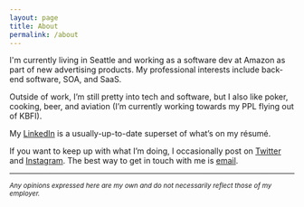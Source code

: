 ```yaml
---
layout: page
title: About
permalink: /about
---
```


I'm currently living in Seattle and working as a software dev at Amazon as part of new advertising products. My professional interests include back-end software, SOA, and SaaS.  

Outside of work, I’m still pretty into tech and software, but I also like poker, cooking, beer, and aviation (I’m currently working towards my PPL flying out of KBFI).  

My [LinkedIn](https://www.linkedin.com/in/kevin-neumann-392a148a) is a usually-up-to-date superset of what’s on my résumé.  

If you want to keep up with what I’m doing, I occasionally post on [Twitter](https://twitter.com/neumee500) and [Instagram](https://instagram.com/neumee500). The best way to get in touch with me is [email](mailto:kevin@kneumann.org).  
  
---

<sup>*Any opinions expressed here are my own and do not necessarily reflect those of my employer.*</sup>
